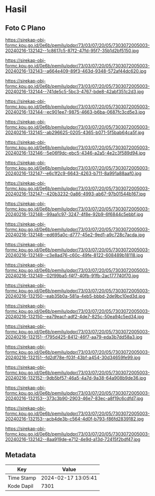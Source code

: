 # Hasil

## Foto C Plano

https://sirekap-obj-formc.kpu.go.id/0e6b/pemilu/pdpr/73/03/07/20/05/7303072005003-20240216-132142--1c8617c5-87f2-47fd-95f7-35b1d2bf5150.jpg

https://sirekap-obj-formc.kpu.go.id/0e6b/pemilu/pdpr/73/03/07/20/05/7303072005003-20240216-132143--a664e409-89f3-463d-9348-572af44dc620.jpg

https://sirekap-obj-formc.kpu.go.id/0e6b/pemilu/pdpr/73/03/07/20/05/7303072005003-20240216-132144--741de5c5-5bc3-4767-bde8-42abf351c2d3.jpg

https://sirekap-obj-formc.kpu.go.id/0e6b/pemilu/pdpr/73/03/07/20/05/7303072005003-20240216-132144--ec901ee7-9875-4663-b6ba-0687fc3cd5e3.jpg

https://sirekap-obj-formc.kpu.go.id/0e6b/pemilu/pdpr/73/03/07/20/05/7303072005003-20240216-132145--ab296625-0205-4365-b071-5f5bab64ca5f.jpg

https://sirekap-obj-formc.kpu.go.id/0e6b/pemilu/pdpr/73/03/07/20/05/7303072005003-20240216-132146--5e06f9dc-ebc5-4346-a2a5-4e2c3f589d94.jpg

https://sirekap-obj-formc.kpu.go.id/0e6b/pemilu/pdpr/73/03/07/20/05/7303072005003-20240216-132147--e6c1f2c9-6643-4263-b711-8a991a88aaf0.jpg

https://sirekap-obj-formc.kpu.go.id/0e6b/pemilu/pdpr/73/03/07/20/05/7303072005003-20240216-132147--420b3232-0a86-4993-ab67-97b01544b167.jpg

https://sirekap-obj-formc.kpu.go.id/0e6b/pemilu/pdpr/73/03/07/20/05/7303072005003-20240216-132148--99aa1c97-3247-4f8e-92b9-6f6844c5ebbf.jpg

https://sirekap-obj-formc.kpu.go.id/0e6b/pemilu/pdpr/73/03/07/20/05/7303072005003-20240216-132148--ed695a0c-d777-45e2-9ed1-a9c728c7acda.jpg

https://sirekap-obj-formc.kpu.go.id/0e6b/pemilu/pdpr/73/03/07/20/05/7303072005003-20240216-132149--c3e8ad76-c60c-49fe-8122-608489b18118.jpg

https://sirekap-obj-formc.kpu.go.id/0e6b/pemilu/pdpr/73/03/07/20/05/7303072005003-20240216-132149--02f99ba5-f4f7-40fb-91fb-2ac177740f70.jpg

https://sirekap-obj-formc.kpu.go.id/0e6b/pemilu/pdpr/73/03/07/20/05/7303072005003-20240216-132150--eab35b0a-581a-4eb5-bbbd-2de9bc10ed3d.jpg

https://sirekap-obj-formc.kpu.go.id/0e6b/pemilu/pdpr/73/03/07/20/05/7303072005003-20240216-132150--ea79eacf-adf2-4de7-825c-50ea94c5ed34.jpg

https://sirekap-obj-formc.kpu.go.id/0e6b/pemilu/pdpr/73/03/07/20/05/7303072005003-20240216-132151--f795d425-8412-46f7-aa79-eda3b7dd58a3.jpg

https://sirekap-obj-formc.kpu.go.id/0e6b/pemilu/pdpr/73/03/07/20/05/7303072005003-20240216-132151--fd2df78e-f03f-43bf-a454-30d34659fe99.jpg

https://sirekap-obj-formc.kpu.go.id/0e6b/pemilu/pdpr/73/03/07/20/05/7303072005003-20240216-132152--9db5bf57-46a5-4a7d-9a38-64a908b9de36.jpg

https://sirekap-obj-formc.kpu.go.id/0e6b/pemilu/pdpr/73/03/07/20/05/7303072005003-20240216-132153--373c3b90-2903-46e7-83ec-a8f19c6cdfd7.jpg

https://sirekap-obj-formc.kpu.go.id/0e6b/pemilu/pdpr/73/03/07/20/05/7303072005003-20240216-132153--acb4de3b-c564-4d0f-b793-f86fd2839182.jpg

https://sirekap-obj-formc.kpu.go.id/0e6b/pemilu/pdpr/73/03/07/20/05/7303072005003-20240216-132142--8aa919de-e712-4e9d-a13d-72415f2bdf47.jpg


## Metadata

| Key        | Value               |
| ---------- | ------------------- |
| Time Stamp | 2024-02-17 13:05:41 |
| Kode Dapil | 7301                |



